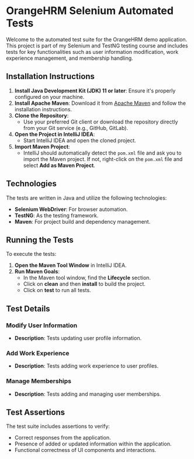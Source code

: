 # OrangeHRM Selenium Automated Tests

Welcome to the automated test suite for the OrangeHRM demo application. This project is part of my Selenium and TestNG testing course and includes tests for key functionalities such as user information modification, work experience management, and membership handling.

## Installation Instructions

1. **Install Java Development Kit (JDK) 11 or later**: Ensure it's properly configured on your machine.
2. **Install Apache Maven**: Download it from [Apache Maven](https://maven.apache.org/) and follow the installation instructions.
3. **Clone the Repository**:
    - Use your preferred Git client or download the repository directly from your Git service (e.g., GitHub, GitLab).
4. **Open the Project in IntelliJ IDEA**:
    - Start IntelliJ IDEA and open the cloned project.
5. **Import Maven Project**:
    - IntelliJ should automatically detect the `pom.xml` file and ask you to import the Maven project. If not, right-click on the `pom.xml` file and select **Add as Maven Project**.

## Technologies

The tests are written in Java and utilize the following technologies:

- **Selenium WebDriver**: For browser automation.
- **TestNG**: As the testing framework.
- **Maven**: For project build and dependency management.

## Running the Tests

To execute the tests:

1. **Open the Maven Tool Window** in IntelliJ IDEA.
2. **Run Maven Goals**:
    - In the Maven tool window, find the **Lifecycle** section.
    - Click on **clean** and then **install** to build the project.
    - Click on **test** to run all tests.

## Test Details

### Modify User Information
- **Description**: Tests updating user profile information.

### Add Work Experience
- **Description**: Tests adding work experience to user profiles.

### Manage Memberships
- **Description**: Tests adding and managing user memberships.

## Test Assertions

The test suite includes assertions to verify:

- Correct responses from the application.
- Presence of added or updated information within the application.
- Functional correctness of UI components and interactions.


